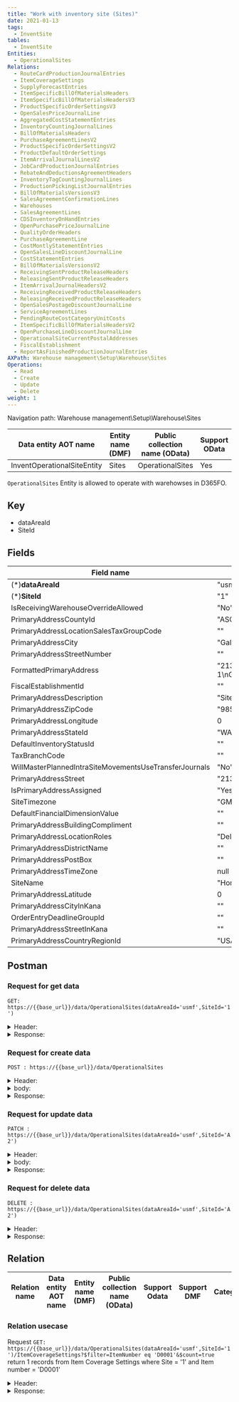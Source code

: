 ```yaml
---
title: "Work with inventory site (Sites)"
date: 2021-01-13
tags:
  - InventSite
tables:
  - InventSite
Entities: 
  - OperationalSites
Relations:
  - RouteCardProductionJournalEntries
  - ItemCoverageSettings
  - SupplyForecastEntries
  - ItemSpecificBillOfMaterialsHeaders
  - ItemSpecificBillOfMaterialsHeadersV3
  - ProductSpecificOrderSettingsV3
  - OpenSalesPriceJournalLine
  - AggregatedCostStatementEntries
  - InventoryCountingJournalLines
  - BillOfMaterialsHeaders
  - PurchaseAgreementLinesV2
  - ProductSpecificOrderSettingsV2
  - ProductDefaultOrderSettings
  - ItemArrivalJournalLinesV2
  - JobCardProductionJournalEntries
  - RebateAndDeductionsAgreementHeaders
  - InventoryTagCountingJournalLines
  - ProductionPickingListJournalEntries
  - BillOfMaterialsVersionsV3
  - SalesAgreementConfirmationLines
  - Warehouses
  - SalesAgreementLines
  - CDSInventoryOnHandEntries
  - OpenPurchasePriceJournalLine
  - QualityOrderHeaders
  - PurchaseAgreementLine
  - CostMontlyStatementEntries
  - OpenSalesLineDiscountJournalLine
  - CostStatementEntries
  - BillOfMaterialsVersionsV2
  - ReceivingSentProductReleaseHeaders
  - ReleasingSentProductReleaseHeaders
  - ItemArrivalJournalHeadersV2
  - ReceivingReceivedProductReleaseHeaders
  - ReleasingReceivedProductReleaseHeaders
  - OpenSalesPostageDiscountJournalLine
  - ServiceAgreementLines
  - PendingRouteCostCategoryUnitCosts
  - ItemSpecificBillOfMaterialsHeadersV2
  - OpenPurchaseLineDiscountJournalLine
  - OperationalSiteCurrentPostalAddresses
  - FiscalEstablishment
  - ReportAsFinishedProductionJournalEntries
AXPath: Warehouse management\Setup\Warehouse\Sites
Operations:
  - Read
  - Create
  - Update
  - Delete
weight: 1
---
```


Navigation path: Warehouse management\Setup\Warehouse\Sites

| Data entity AOT name        | Entity name (DMF) | Public collection name (OData) | Support OData | Support DMF | Category | ReadOnly |
| --------------------------- | ----------------- | ------------------------------ | ------------- | ----------- | -------- | -------- |
| InventOperationalSiteEntity | Sites             | OperationalSites               | Yes           | Yes         | Master   | No       |

`OperationalSites` Entity is allowed to operate with warehowses in D365FO.

## Key

- dataAreaId
- SiteId

## Fields

| Field name                                             | Value example                                    | Description |
| ------------------------------------------------------ | ------------------------------------------------ | ----------- |
| (*)__dataAreaId__                                      | "usmf"                                           |             |
| (*)**SiteId**                                          | "1"                                              |             |
| IsReceivingWarehouseOverrideAllowed                    | "No"                                             |             |
| PrimaryAddressCountyId                                 | "ASOTIN"                                         |             |
| PrimaryAddressLocationSalesTaxGroupCode                | ""                                               |             |
| PrimaryAddressCity                                     | "Galvin"                                         |             |
| PrimaryAddressStreetNumber                             | ""                                               |             |
| FormattedPrimaryAddress                                | "213 South Street Gate 1\nGalvin WA 98544 \nUSA" |             |
| FiscalEstablishmentId                                  | ""                                               |             |
| PrimaryAddressDescription                              | "Site 1"                                         |             |
| PrimaryAddressZipCode                                  | "98544"                                          |             |
| PrimaryAddressLongitude                                | 0                                                |             |
| PrimaryAddressStateId                                  | "WA"                                             |             |
| DefaultInventoryStatusId                               | ""                                               |             |
| TaxBranchCode                                          | ""                                               |             |
| WillMasterPlannedIntraSiteMovementsUseTransferJournals | "No"                                             |             |
| PrimaryAddressStreet                                   | "213 South Street Gate 1"                        |             |
| IsPrimaryAddressAssigned                               | "Yes"                                            |             |
| SiteTimezone                                           | "GMTMINUS0800PACIFICTIME"                        |             |
| DefaultFinancialDimensionValue                         | ""                                               |             |
| PrimaryAddressBuildingCompliment                       | ""                                               |             |
| PrimaryAddressLocationRoles                            | "Delivery"                                       |             |
| PrimaryAddressDistrictName                             | ""                                               |             |
| PrimaryAddressPostBox                                  | ""                                               |             |
| PrimaryAddressTimeZone                                 | null                                             |             |
| SiteName                                               | "Home speakers production"                       |             |
| PrimaryAddressLatitude                                 | 0                                                |             |
| PrimaryAddressCityInKana                               | ""                                               |             |
| OrderEntryDeadlineGroupId                              | ""                                               |             |
| PrimaryAddressStreetInKana                             | ""                                               |             |
| PrimaryAddressCountryRegionId                          | "USA"                                            |             |

## Postman

### Request for get data

`GET: https://{{base_url}}/data/OperationalSites(dataAreaId='usmf',SiteId='1')`

<details>
    <summary>
    Header:
    </summary>

```json
OData-Version:4.0
OData-MaxVersion:4.0
Content-Type:application/json;odata.metadata=minimal
Accept:application/json;odata.metadata=minimal
Accept-Charset:UTF-8
Authorization:Bearer {{token}}
Host:{{base_url}}
```

</details>

<details>
<summary>
Response:
</summary>

```json
{
    "@odata.context": "https://{{base_url}}/data/$metadata#OperationalSites/$entity",
    "@odata.etag": "W/\"JzAsMjI1NjU0MjE2NzY7MCwyMjU2NTQyMTQyNjswLDA7MCwyMjU2NTQyNjk4OSc=\"",
    "dataAreaId": "usmf",
    "SiteId": "1",
    "IsReceivingWarehouseOverrideAllowed": "No",
    "PrimaryAddressCountyId": "ASOTIN",
    "PrimaryAddressLocationSalesTaxGroupCode": "",
    "PrimaryAddressCity": "Galvin",
    "PrimaryAddressStreetNumber": "",
    "FormattedPrimaryAddress": "213 South Street, Gate 1\nGalvin, WA 98544 \nUSA",
    "FiscalEstablishmentId": "",
    "PrimaryAddressDescription": "Site 1",
    "PrimaryAddressZipCode": "98544",
    "PrimaryAddressLongitude": 0,
    "PrimaryAddressStateId": "WA",
    "DefaultInventoryStatusId": "",
    "TaxBranchCode": "",
    "WillMasterPlannedIntraSiteMovementsUseTransferJournals": "No",
    "PrimaryAddressStreet": "213 South Street, Gate 1",
    "IsPrimaryAddressAssigned": "Yes",
    "SiteTimezone": "GMTMINUS0800PACIFICTIME",
    "DefaultFinancialDimensionValue": "",
    "PrimaryAddressBuildingCompliment": "",
    "PrimaryAddressLocationRoles": "Delivery",
    "PrimaryAddressDistrictName": "",
    "PrimaryAddressPostBox": "",
    "PrimaryAddressTimeZone": null,
    "SiteName": "Home speakers production",
    "PrimaryAddressLatitude": 0,
    "PrimaryAddressCityInKana": "",
    "OrderEntryDeadlineGroupId": "",
    "PrimaryAddressStreetInKana": "",
    "PrimaryAddressCountryRegionId": "USA"
}
```

</details>

### Request for create data

`POST : https://{{base_url}}/data/OperationalSites`

<details>
    <summary>
    Header:
    </summary>

```json
OData-Version:4.0
OData-MaxVersion:4.0
Content-Type:application/json;odata.metadata=minimal
Accept:application/json;odata.metadata=minimal
Accept-Charset:UTF-8
Authorization:Bearer {{token}}
Host:{{base_url}}
```

</details>

<details>
    <summary>
    body:
    </summary>

```json
{
    "@odata.type":"#Microsoft.Dynamics.DataEntities.OperationalSite",
    "dataAreaId": "usmf",
    "SiteId": "A2"
}
```

</details>

<details>
    <summary>
    Response:
    </summary>

```json
{
    "@odata.context": "https://{{base_url}}/data/$metadata#OperationalSites/$entity",
    "@odata.etag": "W/\"JzEsNjg3MTk0NzkwMjg7MSw2ODcxOTQ3OTAyOTswLDA7MCwwJw==\"",
    "dataAreaId": "usmf",
    "SiteId": "A2",
    "IsReceivingWarehouseOverrideAllowed": "No",
    "PrimaryAddressCountyId": "",
    "PrimaryAddressLocationSalesTaxGroupCode": "",
    "PrimaryAddressCity": "",
    "PrimaryAddressStreetNumber": "",
    "FormattedPrimaryAddress": "",
    "FiscalEstablishmentId": "",
    "PrimaryAddressDescription": "",
    "PrimaryAddressZipCode": "",
    "PrimaryAddressLongitude": 0,
    "PrimaryAddressStateId": "",
    "DefaultInventoryStatusId": "",
    "TaxBranchCode": "",
    "WillMasterPlannedIntraSiteMovementsUseTransferJournals": "No",
    "PrimaryAddressStreet": "",
    "IsPrimaryAddressAssigned": "No",
    "SiteTimezone": "GMTMINUS0800PACIFICTIME",
    "DefaultFinancialDimensionValue": "",
    "PrimaryAddressBuildingCompliment": "",
    "PrimaryAddressLocationRoles": "",
    "PrimaryAddressDistrictName": "",
    "PrimaryAddressPostBox": "",
    "PrimaryAddressTimeZone": null,
    "SiteName": "",
    "PrimaryAddressLatitude": 0,
    "PrimaryAddressCityInKana": "",
    "OrderEntryDeadlineGroupId": "",
    "PrimaryAddressStreetInKana": "",
    "PrimaryAddressCountryRegionId": ""
}
```

</details>

### Request for update data

`PATCH : https://{{base_url}}/data/OperationalSites(dataAreaId='usmf',SiteId='A2')`

<details>
    <summary>
    Header:
    </summary>

```json
    OData-Version:4.0
    OData-MaxVersion:4.0
    Content-Type:application/json;odata.metadata=minimal
    Accept:application/json;odata.metadata=minimal
    Accept-Charset:UTF-8
    Authorization:Bearer {{token}}
    Host:{{base_url}}
```

</details>

<details>
    <summary>
    body:
    </summary>

```json
{
    "@odata.type":"#Microsoft.Dynamics.DataEntities.OperationalSite",
    "SiteName": "New site name"
}
```

</details>

<details>
    <summary>
    Response:
    </summary>
    Status: 204
</details>

### Request for delete data

`DELETE : https://{{base_url}}/data/OperationalSites(dataAreaId='usmf',SiteId='A2')`

<details>
    <summary>
    Header:
    </summary>

```json
OData-Version:4.0
OData-MaxVersion:4.0
Content-Type:application/json;odata.metadata=minimal
Accept:application/json;odata.metadata=minimal
Accept-Charset:UTF-8
Authorization:Bearer {{token}}
Host:{{base_url}}
```

</details>

<details>
<summary>
Response:
</summary>
Status: 204
</details>

## Relation

| Relation name                                   | Data entity AOT name                             | Entity name (DMF)                             | Public collection name (OData)           | Support Odata | Support DMF | Category     | ReadOnly | Notes |
| ----------------------------------------------- | ------------------------------------------------ | --------------------------------------------- | ---------------------------------------- | ------------- | ----------- | ------------ | -------- | ----- |

### Relation usecase

Request `GET: https://{{base_url}}/data/OperationalSites(dataAreaId='usmf',SiteId='1')/ItemCoverageSettings?$filter=ItemNumber eq 'D0001'&$count=true` return 1 records from Item Coverage Settings where Site = '1' and Item number = 'D0001'

<details>
    <summary>
    Header:
    </summary>

```json
OData-Version:4.0
OData-MaxVersion:4.0
Content-Type:application/json;odata.metadata=minimal
Accept:application/json;odata.metadata=minimal
Accept-Charset:UTF-8
Authorization:Bearer {{token}}
Host:{{base_url}}
```

</details>

<details>
<summary>
Response:
</summary>

```json
{
    "@odata.context": "https://{{base_url}}/data/$metadata#ItemCoverageSettings",
    "@odata.count": 1,
    "value": [
        {
            "@odata.etag": "W/\"JzAsMjI1NjU0MjE5NDQn\"",
            "dataAreaId": "usmf",
            "ItemNumber": "D0001",
            "CoverageWarehouseLocationId": "",
            "CoverageItemBatchNumber": "",
            "CoverageProductColorId": "",
            "CoverageProductSizeId": "",
            "CoverageProductStyleId": "",
            "CoverageWarehouseId": "",
            "CoverageItemSerialNumber": "",
            "CoverageSiteId": "1",
            "CoverageInventoryStatusId": "",
            "CoverageProductConfigurationId": "",
            "CoveragePeriodDays": 1,
            "VendorAccountNumber": "US-101",
            "ApprovedRequisitionTimeFenceDays": 0,
            "LastPlanningFormulaPriorityChangedDate": "1900-01-01T12:00:00Z",
            "ProcurementLeadTimeDays": 0,
            "DefaultPlanningFormulaPriority": 99,
            "IsProcurementLeadTimeOverridden": "No",
            "AutomaticFirmingTimeFenceDays": 0,
            "IsConsumeOnHandOverridden": "No",
            "ProductionLeadTimeDays": 0,
            "MinimumOnHandFulfillmentMethod": "TodaysDate",
            "PlanningFormulaItemNumber": "",
            "MaximumOnHandInventoryQuantity": 0,
            "AreTimeFencesOverridden": "No",
            "FreezeTimeFenceDays": 0,
            "IsTransferLeadTimeOverridden": "No",
            "CapacitySchedulingTimeFenceDays": 100,
            "NegativeDays": 2,
            "MinimumOnHandInventoryQuantity": 0,
            "MaximumOnHandInventorySafetyKeyId": "",
            "PositiveDays": 100,
            "CoverageTimeFenceDays": 100,
            "CurrentPlanningFormulaPriority": 99,
            "ProductCoverageGroupId": "Req",
            "MinimumOnHandInventorySafetyKeyId": "",
            "AreCoverageGroupSettingsOverridden": "No",
            "IsTransferLeadTimeUsingWorkingDays": "Yes",
            "IsProcumentLeadTimeUsingWorkingDays": "No",
            "BOMOrFormulaExplosionTimeFenceDays": 100,
            "AreGeneralSettingsOverridden": "No",
            "DefaultPlannedTransferOrderFromWarehouseId": "",
            "CoverageMethod": "Req",
            "ConsumeOnHandInventoryMethod": "BeforeAllOtherSupply",
            "TransferLeadTimeDays": 0,
            "PlannedOrderType": "Production",
            "IsPlannedOrderTypeOverridden": "No",
            "IsProductionLeadTimeOverridden": "No",
            "IsProductionLeadTimeUsingWorkingDays": "No",
            "IsMinimumOnHandSafetyPeriodUsed": "No"
        }
    ]
}
```

</details>
